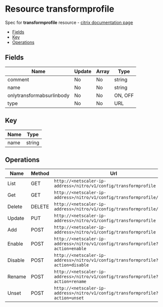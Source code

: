 # Resource transformprofile

Spec for **transformprofile** resource - [citrix documentation page](https://developer-docs.citrix.com/projects/netscaler-nitro-api/en/11.0/configuration/transform/transformprofile/transformprofile/)

- [Fields](#fields)
- [Key](#key)
- [Operations](#operations)

## Fields

| Name | Update | Array | Type |
|----|----|----|----|
|comment|No|No|string|
|name|No|No|string|
|onlytransformabsurlinbody|No|No|ON, OFF|
|type|No|No|URL|

## Key

| Name | Type |
|----|----|
| name | string |

## Operations

| Name | Method | Url |
|----|----|----|
| List | GET | `http://<netscaler-ip-address>/nitro/v1/config/transformprofile` |
| Get | GET | `http://<netscaler-ip-address>/nitro/v1/config/transformprofile/<name>` |
| Delete | DELETE | `http://<netscaler-ip-address>/nitro/v1/config/transformprofile/<name>` |
| Update | PUT | `http://<netscaler-ip-address>/nitro/v1/config/transformprofile` |
| Add | POST | `http://<netscaler-ip-address>/nitro/v1/config/transformprofile` |
| Enable | POST | `http://<netscaler-ip-address>/nitro/v1/config/transformprofile?action=enable` |
| Disable | POST | `http://<netscaler-ip-address>/nitro/v1/config/transformprofile?action=disable` |
| Rename | POST | `http://<netscaler-ip-address>/nitro/v1/config/transformprofile?action=rename` |
| Unset | POST | `http://<netscaler-ip-address>/nitro/v1/config/transformprofile?action=unset` |

